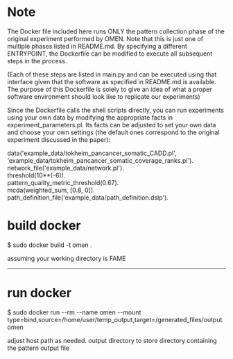 # Note

The Docker file included here runs ONLY the pattern collection phase of the original experiment performed by OMEN.
Note that this is just one of multiple phases listed in README.md.
By specifying a different ENTRYPOINT, the Dockerfile can be modified to execute all subsequent steps in the process.

(Each of these steps are listed in main.py and can be executed using that interface
given that the software as specified in README.md is available. The purpose of this Dockerfile is solely 
to give an idea of what a proper software environment should look like to replicate our experiments)
 
Since the Dockerfile calls the shell scripts directly, you can run experiments using your own data by modifying the appropriate facts in  experiment_parameters.pl. 
Its facts can be adjusted to set your own data and choose your own settings (the default ones correspond to the original experiment discussed in the paper):

data('example_data/tokheim_pancancer_somatic_CADD.pl', 'example_data/tokheim_pancancer_somatic_coverage_ranks.pl').  
network_file('example_data/network.pl').  
threshold(10**(-6)).  
pattern_quality_metric_threshold(0.67).  
mcda(weighted_sum, [0.8, 0]).  
path_definition_file('example_data/path_definition.dslp').  

# build docker

$ sudo docker build -t omen .

assuming your working directory is FAME

-------------

# run docker

$ sudo docker run --rm  --name omen --mount type=bind,source=/home/user/temp_output,target=/generated_files/output omen

adjust host path as needed.
output directory to store directory containing the pattern output file



